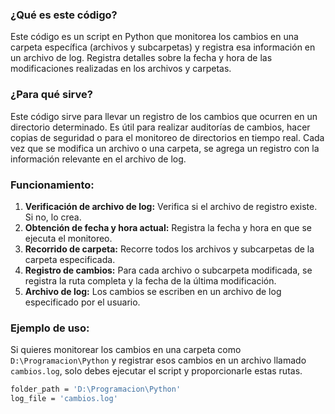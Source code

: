 ### ¿Qué es este código?

Este código es un script en Python que monitorea los cambios en una carpeta específica (archivos y subcarpetas) y registra esa información en un archivo de log. Registra detalles sobre la fecha y hora de las modificaciones realizadas en los archivos y carpetas.

### ¿Para qué sirve?

Este código sirve para llevar un registro de los cambios que ocurren en un directorio determinado. Es útil para realizar auditorías de cambios, hacer copias de seguridad o para el monitoreo de directorios en tiempo real. Cada vez que se modifica un archivo o una carpeta, se agrega un registro con la información relevante en el archivo de log.

### Funcionamiento:

1. **Verificación de archivo de log:** Verifica si el archivo de registro existe. Si no, lo crea.
2. **Obtención de fecha y hora actual:** Registra la fecha y hora en que se ejecuta el monitoreo.
3. **Recorrido de carpeta:** Recorre todos los archivos y subcarpetas de la carpeta especificada.
4. **Registro de cambios:** Para cada archivo o subcarpeta modificada, se registra la ruta completa y la fecha de la última modificación.
5. **Archivo de log:** Los cambios se escriben en un archivo de log especificado por el usuario.

### Ejemplo de uso:

Si quieres monitorear los cambios en una carpeta como `D:\Programacion\Python` y registrar esos cambios en un archivo llamado `cambios.log`, solo debes ejecutar el script y proporcionarle estas rutas.

```bash
folder_path = 'D:\Programacion\Python'
log_file = 'cambios.log'
